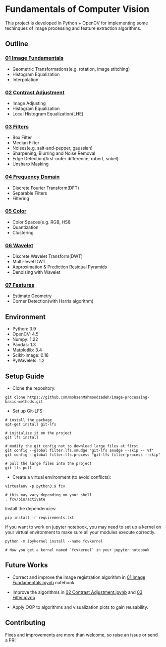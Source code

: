 
# Fundamentals of Computer Vision

This project is developed in Python + OpenCV for implementing some techinques of image processing and feature extraction algorithms. 


## Outline
### [01 Image Fundamentals](https://github.com/mohsenMahmoodzadeh/image-processing-basic-methods/blob/master/01%20Image%20Fundamentals.ipynb)
- Geometric Transformations(e.g. rotation, image stitching)
- Histogram Equalization
- Interpolation

### [02 Contrast Adjustment](https://github.com/mohsenMahmoodzadeh/image-processing-basic-methods/blob/master/02%20Contrast%20Adjustment.ipynb)
- Image Adjusting
- Histogram Equalization
- Local Histogram Equalization(LHE)

### [03 Filters](https://github.com/mohsenMahmoodzadeh/image-processing-basic-methods/blob/master/03%20Filters.ipynb)
- Box Filter
- Median Filter
- Noises(e.g. salt-and-pepper, gaussian)
- Sharpening, Blurring and Noise Removal
- Edge Detection(first-order difference, robert, sobel)
- Unsharp Masking

### [04 Frequency Domain](https://github.com/mohsenMahmoodzadeh/image-processing-basic-methods/blob/master/04%20Frequency%20Domain.ipynb)
- Discrete Fourier Transform(DFT)
- Separable Filters
- Filtering

### [05 Color](https://github.com/mohsenMahmoodzadeh/image-processing-basic-methods/blob/master/05%20Colors.ipynb)
- Color Spaces(e.g. RGB, HSI)
- Quantization
- Clustering

### [06 Wavelet](https://github.com/mohsenMahmoodzadeh/image-processing-basic-methods/blob/master/06%20Wavelet.ipynb)
- Discrete Wavelet Transform(DWT)
- Multi-level DWT
- Approximation & Prediction Residual Pyramids
- Denoising with Wavelet

### [07 Features](https://github.com/mohsenMahmoodzadeh/image-processing-basic-methods/blob/master/07%20Features.ipynb)

- Estimate Geometry
- Corner Detection(with Harris algorithm)


## Environment
- Python: 3.9
- OpenCV: 4.5
- Numpy: 1.22
- Pandas: 1.3
- Matplotlib: 3.4
- Scikit-image: 0.18
- PyWavelets: 1.2
  
## Setup Guide
- Clone the repository:

```
git clone https://github.com/mohsenMahmoodzadeh/image-processing-basic-methods.git
```

- Set up Git-LFS:
```
# install the package
apt-get install git-lfs

# initialize it on the project
git lfs install

# modify the git config not to download large files at first 
git config --global filter.lfs.smudge "git-lfs smudge --skip -- %f"
git config --global filter.lfs.process "git-lfs filter-process --skip"

# pull the large files into the project
git lfs pull
```


- Create a virtual environment (to avoid conflicts):

```
virtualenv -p python3.9 fcv

# this may vary depending on your shell
. fcv/bin/activate
```

Install the dependencies:
```
pip install -r requirements.txt
```

If you want to work on jupyter notebook, you may need to set up a kernel on your virtual environment to make sure all your modules execute correctly.
```
python -m ipykernel install --name fcvkernel

# Now you get a kernel named `fcvkernel` in your jupyter notebook
```  

## Future Works
- Correct and improve the image registration algorithm in [01 Image Fundamentals.ipynb](https://github.com/mohsenMahmoodzadeh/image-processing-basic-methods/blob/master/01%20Image%20Fundamentals.ipynb) notebook.

- Improve the algorithms in [02 Contrast Adjustment.ipynb](https://github.com/mohsenMahmoodzadeh/image-processing-basic-methods/blob/master/02%20Contrast%20Adjustment.ipynb) and [03 Filter.ipynb](https://github.com/mohsenMahmoodzadeh/image-processing-basic-methods/blob/master/03%20Filters.ipynb)

- Apply OOP to algorithms and visualization plots to gain reusability.


## Contributing

Fixes and improvements are more than welcome, so raise an issue or send a PR!
